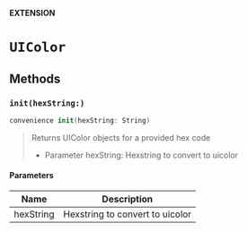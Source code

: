 **EXTENSION**

# `UIColor`

## Methods
### `init(hexString:)`

```swift
convenience init(hexString: String)
```

> Returns UIColor objects for a provided hex code
> - Parameter hexString: Hexstring to convert to uicolor

#### Parameters

| Name | Description |
| ---- | ----------- |
| hexString | Hexstring to convert to uicolor |